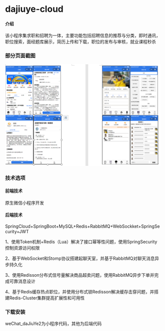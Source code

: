 # dajiuye-cloud

#### 介绍
该小程序集求职和招聘为一体，主要功能包括招聘信息的推荐与分类，即时通讯，职位搜索，面经题库展示，简历上传和下载，职位的发布与审核，就业课程秒杀

### 部分页面截图

![输入图片说明](094c21307a8d8cfab8acffa16ce372c.png)

### 技术选项

#### 前端技术

原生微信小程序开发

#### 后端技术

SpringCloud+SpringBoot+MySQL+Redis+RabbitMQ+WebSockket+SpringSecurity+JWT 

1、使用Token机制+Redis（Lua）解决了接口幂等性问题，使用SpringSecurity控制资源访问权限 

2、基于WebSocket和Stomp协议搭建起聊天室，并基于RabbitMQ对聊天消息异步持久化 

3、使用Redisson分布式信号量解决商品超卖问题，使用RabbitMQ异步下单并完成可靠消息设计 

4、基于Redis缓存热点职位，并使用分布式锁Redisson解决缓存击穿问题，并搭建Redis-Cluster集群提高扩展性和可用性

### 下载安装
weChat_daJiuYe2为小程序代码，其他为后端代码



